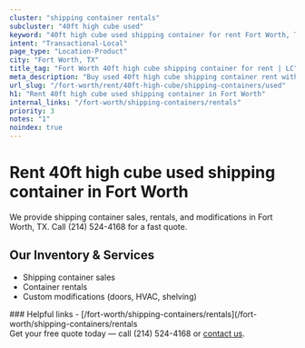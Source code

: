 ```yaml
---
cluster: "shipping container rentals"
subcluster: "40ft high cube used"
keyword: "40ft high cube used shipping container for rent Fort Worth, TX"
intent: "Transactional-Local"
page_type: "Location-Product"
city: "Fort Worth, TX"
title_tag: "Fort Worth 40ft high cube shipping container for rent | LC"
meta_description: "Buy used 40ft high cube shipping container rent with local delivery in Fort Worth, TX. LC Container — local Since 2003. Request a fast quote today."
url_slug: "/fort-worth/rent/40ft-high-cube/shipping-containers/used"
h1: "Rent 40ft high cube used shipping container in Fort Worth"
internal_links: "/fort-worth/shipping-containers/rentals"
priority: 3
notes: "1"
noindex: true
---
```


# Rent 40ft high cube used shipping container in Fort Worth

We provide shipping container sales, rentals, and modifications in Fort Worth, TX. Call (214) 524-4168 for a fast quote.

## Our Inventory & Services
- Shipping container sales
- Container rentals
- Custom modifications (doors, HVAC, shelving)

<div data-section="internal-links">
### Helpful links
- [/fort-worth/shipping-containers/rentals](/fort-worth/shipping-containers/rentals
</div>

<div data-section="cta">
Get your free quote today — call (214) 524-4168 or <a href="/contact">contact us</a>.
</div>

<script type="application/ld+json">{"@context":"https://schema.org","@type":"FAQPage","mainEntity":[{"@type":"Question","name":"How much does delivery cost in Fort Worth, TX?","acceptedAnswer":{"@type":"Answer","text":"Delivery costs vary by distance and container size. Most deliveries in Fort Worth, TX range from $150-$300. Call (214) 524-4168 for an exact quote based on your specific location."}},{"@type":"Question","name":"Do you offer financing or payment plans?","acceptedAnswer":{"@type":"Answer","text":"We accept major credit cards, checks, and can discuss commercial terms for bulk purchases. Call (214) 524-4168 to discuss options."}},{"@type":"Question","name":"Can you customize containers in Fort Worth, TX?","acceptedAnswer":{"@type":"Answer","text":"Yes — we perform modifications like doors, HVAC, insulation, and shelving. Request a custom quote at (214) 524-4168 or via our contact form."}}]}</script>
